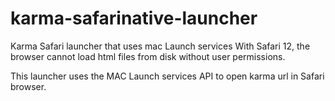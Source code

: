 # karma-safarinative-launcher
Karma Safari launcher that uses mac Launch services
With Safari 12, the browser cannot load html files from disk without user permissions.

This launcher uses the MAC Launch services API to open karma url in Safari browser.
